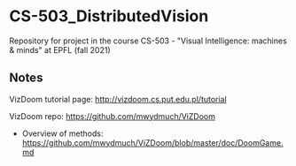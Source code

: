 # CS-503_DistributedVision
Repository for project in the course CS-503 - "Visual Intelligence: machines & minds" at EPFL (fall 2021)


## Notes
VizDoom tutorial page: http://vizdoom.cs.put.edu.pl/tutorial

VizDoom repo: https://github.com/mwydmuch/ViZDoom
- Overview of methods: https://github.com/mwydmuch/ViZDoom/blob/master/doc/DoomGame.md
